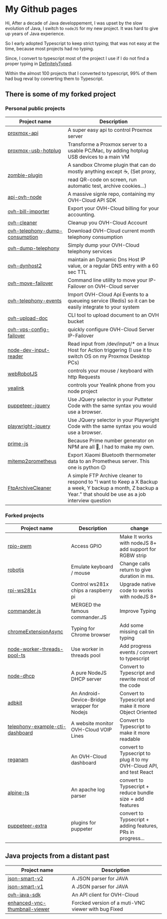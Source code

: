 # My Github pages

Hi, After a decade of Java developpement, I was upset by the slow evolution of Java, I switch to `nodeJS` for my new project. It was hard to give up years of Java experience.

So I early adopted Typescript to keep strict typing; that was not easy at the time, because most projects had no typing.

Since, I convert to typescript most of the project I use if I do not find a proper typing in [DefinitelyTyped](https://github.com/DefinitelyTyped/DefinitelyTyped).

Within the almost 100 projects that I converted to typescript, 99% of them had bug reval by converting them to Typescript.

## There is some of my forked project

### Personal public projects

| Project name                                                                                                 | Description                                                                             |
|--------------------------------------------------------------------------------------------------------------|-----------------------------------------------------------------------------------------|
|[proxmox-api](https://github.com/UrielCh/proxmox-api)                                                         | A super easy api to control Proxmox server                                              |
|[proxmox-usb-hotplug](https://github.com/UrielCh/proxmox-api/tree/master/proxmox-usb-hotplug)                 | Transforme a Proxmox server to a usable PC/Mac, by adding hotplug USB devices to a main VM   |
|[zombie-plugin](https://github.com/UrielCh/zombie-plugin)                                                     | A sandbox Chrome plugin that can do mostly anything except :coffee:, (Set proxy, read QR-code on screen, run automatic test, archive cookies...) |
|[api-ovh-node](https://github.com/UrielCh/api-ovh-node)                                                       | A massive signle repo, containing my OVH-Cloud API SDK                                   |
|[ovh-bill-importer](https://github.com/UrielCh/api-ovh-node/tree/master/samples/ovh-bill-importer)            | Export your OVH-Cloud billing for your accounting.                                      |
|[ovh-cleaner](https://github.com/UrielCh/api-ovh-node/tree/master/samples/ovh-cleaner)                        | Cleanup you OVH-Cloud Account                                                           |
|[ovh-telephony-dump-consumption](https://github.com/UrielCh/api-ovh-node/tree/master/samples/ovh-delete-service)| Download OVH-Cloud current month telephony consumption                                |
|[ovh-dump-telephony](https://github.com/UrielCh/api-ovh-node/tree/master/samples/ovh-dump-telephony)          | Simply dump your OVH-Cloud telephony services                                           |
|[ovh-dynhost2](https://github.com/UrielCh/api-ovh-node/tree/master/samples/ovh-dynhost2)                      | maintain an Dynamic Dns Host IP value, or a regular DNS entry with a 60 sec TTL         |
|[ovh-move-failover](https://github.com/UrielCh/api-ovh-node/tree/master/samples/ovh-move-failover)            | Command line utility to move your IP-Failover on OVH-Cloud server                       |
|[ovh-telephony-events](https://github.com/UrielCh/api-ovh-node/tree/master/samples/ovh-telephony-events)      |Import OVH-Cloud Api Events to a queueing service (Redis) so it can be easily integrate to your system |
|[ovh-upload-doc](https://github.com/UrielCh/api-ovh-node/tree/master/samples/ovh-upload-doc)                  | CLI tool to upload document to an OVH bucket                                            |
|[ovh-vps-config-failover](https://github.com/UrielCh/api-ovh-node/tree/master/samples/ovh-vps-config-failover)| quickly configure OVH-Cloud Server IP-Failover                                          |
|[node-dev-input-reader](https://github.com/UrielCh/node-dev-input-reader)                                     | Read input from /dev/input/* on a linux Host for Action triggering (I use it to switch OS on my Proxmox Desktop PCs) |
|[webRobotJS](https://github.com/UrielCh/webRobotJS)                                                           | controls your mouse / keyboard with http Requests                                       |
|[yealink](https://github.com/UrielCh/yealink)                                                                 | controls your Yealink phone from you node project                                       |
|[puppeteer-jquery](https://github.com/UrielCh/puppeteer-jquery)                                               | Use JQuery selector in your Putteter Code with the same syntax you would use a browser. |
|[playwright-jquery](https://github.com/UrielCh/playwright-jquery)                                             | Use JQuery selector in your Playwright Code with the same syntax you would use a browser. |
|[prime-js](https://github.com/UrielCh/prime-js)                                                               | Because Prime number generator on NPM are all :shit:, I had to make my own.             |
|[mitemp2prometheus](https://github.com/UrielCh/mitemp2prometheus)                                             | Export Xiaomi Bluetooth thermometer data to an Prometheus server. This one is python :expressionless: |
|[FtpArchiveCleaner](https://github.com/UrielCh/FtpArchiveCleaner/blob/master/index.js)                        | A simple FTP Archive cleaner to respond to "I want to Keep a X Backup a week, Y backup a month, Z backup a Year." that should be use as a job interview question |

### Forked projects

| Project name                                                                                 | Description                                  | change                                                               |
|----------------------------------------------------------------------------------------------|----------------------------------------------|----------------------------------------------------------------------|
|[rpio-pwm](https://github.com/UrielCh/rpio-pwm)                                               | Access GPIO                                  | Make It works with nodeJS 8+ add support for RGBW strip              |
|[robotjs](https://github.com/UrielCh/robotjs)                                                 | Emulate keyboard / mouse                     | Change calls return to give duration in ms.                          |
|[rpi-ws281x](https://github.com/UrielCh/rpi-ws281x)                                           | Control ws281x chips a raspberry pi          | Upgrade native code to works with nodeJS 8+                          |
|[commander.js](https://github.com/UrielCh/commander.js)                                       | MERGED the famous commander.JS               | Improve Typing                                                       |
|[chromeExtensionAsync](https://github.com/UrielCh/chromeExtensionAsync)                       | Typing for Chrome browser                    | Add some missing call tin typing                                     |
|[node-worker-threads-pool-ts](https://www.npmjs.com/package/node-worker-threads-pool-ts)      | Use worker in threads pool                   | Add progress events / convert to typescript                          |
|[node-dhcp](https://github.com/UrielCh/node-dhcp)                                             | A pure NodeJS DHCP server                    | Convert to Typescript and rewrite most of the code                   |
|[adbkit](https://github.com/UrielCh/adbkit)                                                   | An Android-Device-Bridge wrapper for Nodejs  | Convert to Typescript and make it more Object Oriented               |
|[telephony-example-cti-dashboard](https://github.com/UrielCh/telephony-example-cti-dashboard) | A website monitor OVH-Cloud VOIP Lines       | Convert to Typescript to make it more readable                       |
|[reganam](https://github.com/UrielCh/reganam)                                                 | An OVH-Cloud dashboard                       | convert to Typsecript to plug it to my OVH-Cloud API, and test React |
|[alpine-ts](https://www.npmjs.com/package/alpine-ts)                                          | An apache log parser                         | convert to Typsecript + reduce bundle size + add features            |
|[puppeteer-extra](https://www.npmjs.com/package/puppeteer-extra)                              | plugins for puppeter                         | convert to Typsecript + adding features, PRs in progress...       |

## Java projects from a distant past

| Project name                                                                                 | Description                                         |
|----------------------------------------------------------------------------------------------|-----------------------------------------------------|
|[json-smart-v2](https://github.com/netplex/json-smart-v2)                                     | A JSON parser for JAVA                              |
|[json-smart-v1](https://github.com/netplex/json-smart-v1)                                     | A JSON parser for JAVA                              |
|[ovh-java-sdk](https://github.com/UrielCh/ovh-java-sdk)                                       | An API client for OVH-Cloud                         |
|[enhanced-vnc-thumbnail-viewer](https://github.com/UrielCh/enhanced-vnc-thumbnail-viewer)     | Forcked version of a muti-VNC viewer with bug Fixed |
